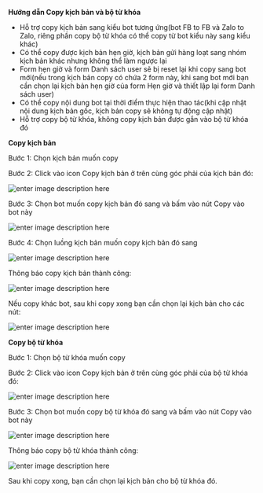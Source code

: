 **Hướng dẫn Copy kịch bản và bộ từ khóa**

- Hỗ trợ copy kịch bản sang kiểu bot tương ứng(bot FB to FB và Zalo to Zalo, riêng phần copy bộ từ khóa có thể copy từ bot kiểu này sang kiểu khác)
- Có thể copy được kịch bản hẹn giờ, kịch bản gửi hàng loạt sang nhóm kịch bản khác nhưng không thể làm ngược lại
- Form hẹn giờ và form Danh sách user sẽ bị reset lại khi copy sang bot mới(nếu trong kịch bản copy có chứa 2 form này, khi sang bot mới bạn cần chọn lại kịch bản hẹn giờ của form Hẹn giờ và thiết lập lại form Danh sách user)
- Có thể copy nội dung bot tại thời điểm thực hiện thao tác(khi cập nhật nội dung kịch bản gốc, kịch bản copy sẽ không tự động cập nhật)
- Hỗ trợ copy bộ từ khóa, không copy kịch bản được gắn vào bộ từ khóa đó

**Copy kịch bản**

Bước 1: Chọn kịch bản muốn copy 

Bước 2: Click vào icon Copy kịch bản ở trên cùng góc phải của kịch bản đó:

![enter image description here](https://static8.muarecdn.com/original/muare/images/2020/09/30/5743629_screenshot-11.jpg)

Bước 3: Chọn bot muốn copy kịch bản đó sang và bấm vào nút Copy vào bot này

![enter image description here](https://static8.muarecdn.com/original/muare/images/2020/09/30/5743633_screenshot-12.jpg)
 
Bước 4: Chọn luồng kịch bản muốn copy kịch bản đó sang

![enter image description here](https://static8.muarecdn.com/original/muare/images/2020/09/30/5743637_screenshot-13.jpg)

Thông báo copy kịch bản thành công:

![enter image description here](https://static8.muarecdn.com/original/muare/images/2020/09/30/5743638_screenshot-14.jpg)

Nếu copy khác bot, sau khi copy xong bạn cần chọn lại kịch bản cho các nút: 

![enter image description here](https://static8.muarecdn.com/original/muare/images/2020/09/30/5743667_screenshot-15.jpg)

**Copy bộ từ khóa**

Bước 1: Chọn bộ từ khóa muốn copy

Bước 2: Click vào icon Copy kịch bản ở trên cùng góc phải của bộ từ khóa đó:

![enter image description here](https://static8.muarecdn.com/original/muare/images/2020/09/30/5743697_screenshot-16.jpg)

Bước 3: Chọn bot muốn copy bộ từ khóa đó sang và bấm vào nút Copy vào bot này

![enter image description here](https://static8.muarecdn.com/original/muare/images/2020/09/30/5743701_screenshot-17.jpg)

Thông báo copy bộ từ khóa thành công:

![enter image description here](https://static8.muarecdn.com/original/muare/images/2020/09/30/5743702_screenshot-18.jpg)

Sau khi copy xong, bạn cần chọn lại kịch bản cho bộ từ khóa đó.

